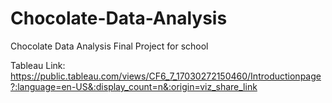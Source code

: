 # Chocolate-Data-Analysis
Chocolate Data Analysis Final Project for school


Tableau Link: https://public.tableau.com/views/CF6_7_17030272150460/Introductionpage?:language=en-US&:display_count=n&:origin=viz_share_link
